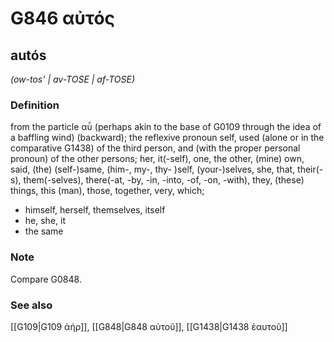# G846 αὐτός

## autós

_(ow-tos' | av-TOSE | af-TOSE)_

### Definition

from the particle αὖ (perhaps akin to the base of G0109 through the idea of a baffling wind) (backward); the reflexive pronoun self, used (alone or in the comparative G1438) of the third person, and (with the proper personal pronoun) of the other persons; her, it(-self), one, the other, (mine) own, said, (the) (self-)same, (him-, my-, thy- )self, (your-)selves, she, that, their(-s), them(-selves), there(-at, -by, -in, -into, -of, -on, -with), they, (these) things, this (man), those, together, very, which; 

- himself, herself, themselves, itself
- he, she, it
- the same

### Note

Compare G0848.

### See also

[[G109|G109 ἀήρ]], [[G848|G848 αὑτοῦ]], [[G1438|G1438 ἑαυτοῦ]]
